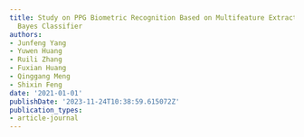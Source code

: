 ```yaml
---
title: Study on PPG Biometric Recognition Based on Multifeature Extraction and Naive
  Bayes Classifier
authors:
- Junfeng Yang
- Yuwen Huang
- Ruili Zhang
- Fuxian Huang
- Qinggang Meng
- Shixin Feng
date: '2021-01-01'
publishDate: '2023-11-24T10:38:59.615072Z'
publication_types:
- article-journal
---
```

